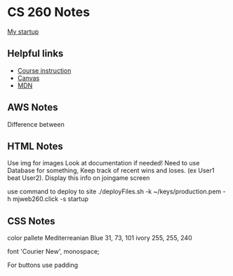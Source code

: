# CS 260 Notes

[My startup](https://startup.mjweb260.click)

## Helpful links

- [Course instruction](https://github.com/webprogramming260)
- [Canvas](https://byu.instructure.com)
- [MDN](https://developer.mozilla.org)

## AWS Notes

Difference between

## HTML Notes

Use img for images
Look at documentation if needed!
Need to use Database for something, Keep track of recent wins and loses. (ex User1 beat User2). Display this info on joingame screen

use command to deploy to site
./deployFiles.sh -k ~/keys/production.pem -h mjweb260.click -s startup

## CSS Notes

color pallete
Mediterreanian Blue 31, 73, 101
ivory 255, 255, 240

font 'Courier New', monospace;

For buttons use padding




